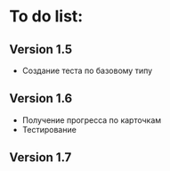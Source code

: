 # To do list:

## Version 1.5

* Создание теста по базовому типу

## Version 1.6

* Получение прогресса по карточкам
* Тестирование

## Version 1.7